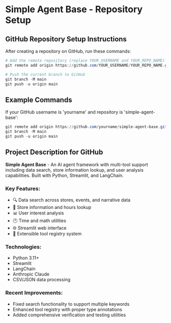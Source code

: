 # Simple Agent Base - Repository Setup

## GitHub Repository Setup Instructions

After creating a repository on GitHub, run these commands:

```powershell
# Add the remote repository (replace YOUR_USERNAME and YOUR_REPO_NAME)
git remote add origin https://github.com/YOUR_USERNAME/YOUR_REPO_NAME.git

# Push the current branch to GitHub
git branch -M main
git push -u origin main
```

## Example Commands
If your GitHub username is 'yourname' and repository is 'simple-agent-base':

```powershell
git remote add origin https://github.com/yourname/simple-agent-base.git
git branch -M main
git push -u origin main
```

## Project Description for GitHub

**Simple Agent Base** - An AI agent framework with multi-tool support including data search, store information lookup, and user analysis capabilities. Built with Python, Streamlit, and LangChain.

### Key Features:
- 🔍 Data search across stores, events, and narrative data
- 🏪 Store information and hours lookup
- 📊 User interest analysis
- 🕐 Time and math utilities
- 🌐 Streamlit web interface
- 🔧 Extensible tool registry system

### Technologies:
- Python 3.11+
- Streamlit
- LangChain
- Anthropic Claude
- CSV/JSON data processing

### Recent Improvements:
- Fixed search functionality to support multiple keywords
- Enhanced tool registry with proper type annotations
- Added comprehensive verification and testing utilities
